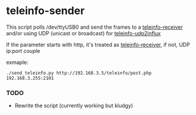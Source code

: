 # teleinfo-sender


This script polls /dev/ttyUSB0 and send the frames to a [teleinfo-receiver]  and/or using UDP (unicast or broadcast) for [teleinfo-udp2influx]

If the parameter starts with http, it's treated as [teleinfo-receiver], if not, UDP ip:port couple

exmaple:

    ./send_teleinfo.py http://192.168.3.5/teleinfo/post.php 192.168.3.255:2101
    
    
 ### TODO
 
 - Rewrite the script (currently working but kludgy)
    
[teleinfo-receiver]: https://github.com/babs/teleinfo-receiver
[teleinfo-udp2influx]: https://github.com/babs/teleinfo-udp2influx
